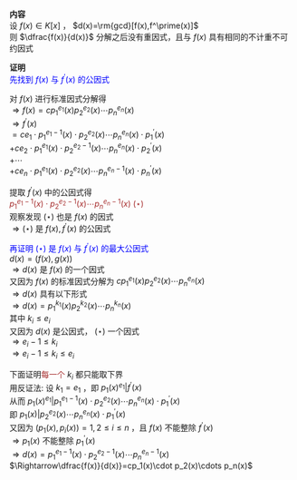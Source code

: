 **内容**  
设 $f(x)\in K[x]$ ， $d(x)=\rm{gcd}[f(x),f^\prime(x)]$   
则 $\dfrac{f(x)}{d(x)}$ 分解之后没有重因式，且与 $f(x)$ 具有相同的不计重不可约因式  
  
**证明**  
<font color=blue>先找到 $f(x)$ 与 $f^\prime(x)$ 的公因式</font>  
  
对 $f(x)$ 进行标准因式分解得  
 $\Rightarrow f(x)=cp_1^{e_1}(x)p_2^{e_2}(x)\cdots p_n^{e_n}(x)$   
 $\Rightarrow f^\prime(x)$   
 $=ce_1\cdot p_1^{e_1-1}(x)\cdot p_2^{e_2}(x)\cdots p_n^{e_n}(x)\cdot p_1^\prime(x)$   
 $+ce_2\cdot p_1^{e_1}(x)\cdot p_2^{e_2-1}(x)\cdots p_n^{e_n}(x)\cdot p_2^\prime(x)$   
 $+\cdots$   
 $+ce_n\cdot p_1^{e_1}(x)\cdot p_2^{e_2}(x)\cdots p_n^{e_n-1}(x)\cdot p_n^\prime(x)$   
  
提取 $f^\prime(x)$ 中的公因式得  
<font color=brown> $p_1^{e_1-1}(x)\cdot p_2^{e_2-1}(x)\cdots p_n^{e_n-1}(x)\ (\star)$ </font>  
观察发现 $(\star)$ 也是 $f(x)$ 的因式  
 $\Rightarrow(\star)$ 是 $f(x),f^\prime(x)$ 的公因式  
  
<font color=blue>再证明 $(\star)$ 是 $f(x)$ 与 $f^\prime(x)$ 的最大公因式</font>  
 $d(x)=(f(x),g(x))$   
 $\Rightarrow d(x)$ 是 $f(x)$ 的一个因式  
又因为 $f(x)$ 的标准因式分解为 $cp_1^{e_1}(x)p_2^{e_2}(x)\cdots p_n^{e_n}(x)$   
 $\Rightarrow d(x)$ 具有以下形式  
 $\Rightarrow d(x)=p_1^{k_1}(x)p_2^{k_2}(x)\cdots p_n^{k_n}(x)$   
其中 $k_i\leq e_i$   
又因为 $d(x)$ 是公因式， $(\star)$ 一个因式  
 $\Rightarrow e_i-1\leq k_i$   
 $\Rightarrow e_i-1\leq k_i\leq e_i$   
  
下面证明<font color=brown>每一个</font> $k_i$ 都只能取下界  
用反证法: 设 $k_1=e_1$ ，即 $p_1(x)^{e_1}|f^\prime(x)$   
从而 $p_1(x)^{e_1}|p_1^{e_1-1}(x)\cdot p_2^{e_2}(x)\cdots p_n^{e_n}(x)\cdot p_1^\prime(x)$   
即 $p_1(x)|p_2^{e_2}(x)\cdots p_n^{e_n}(x)\cdot p_1^\prime(x)$   
又因为 $(p_1(x),p_i(x))=1, 2\leq i\leq n$ ，且 $f(x)$ 不能整除 $f^\prime(x)$   
 $\Rightarrow p_1(x)$ 不能整除 $p_1^\prime(x)$   
 $\Rightarrow d(x)=p_1^{e_1-1}(x)\cdot p_2^{e_2-1}(x)\cdots p_n^{e_n-1}(x)$   
 $\Rightarrow\dfrac{f(x)}{d(x)}=cp_1(x)\cdot p_2(x)\cdots p_n(x)$   
